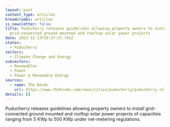 ```yaml
---
layout: post
content_type: articles
breadcrumbs: articles
is_newsletter: false
title: Puducherry releases guidelines allowing property owners to install
  grid-connected ground mounted and rooftop solar power projects
date: 2023-12-13T19:37:27.742Z
states:
  - Puducherry
sectors:
  - Climate Change and Energy
subsectors:
  - Renewables
  - Power
  - Power & Renewable Energy
sources:
  - name: The Hindu
    url: https://www.thehindu.com/news/cities/puducherry/puducherry-releases-revised-guidelines-for-ground-mounted-and-rooftop-solar-power-plants/article67617355.ece
details: []
---
```

Puducherry releases guidelines allowing property owners to install grid-connected ground mounted and rooftop solar power projects of capacities ranging from 5 KWp to 500 KWp under net-metering regulations.
